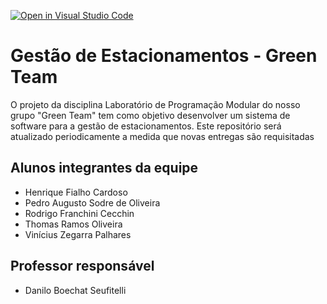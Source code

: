 [![Open in Visual Studio Code](https://classroom.github.com/assets/open-in-vscode-2e0aaae1b6195c2367325f4f02e2d04e9abb55f0b24a779b69b11b9e10269abc.svg)](https://classroom.github.com/online_ide?assignment_repo_id=16040798&assignment_repo_type=AssignmentRepo)
# Gestão de Estacionamentos - Green Team

O projeto da disciplina Laboratório de Programação Modular do nosso grupo "Green Team" tem como objetivo desenvolver um sistema de software para a gestão de estacionamentos. 
Este repositório será atualizado periodicamente a medida que novas entregas são requisitadas

## Alunos integrantes da equipe

* Henrique Fialho Cardoso
* Pedro Augusto Sodre de Oliveira
* Rodrigo Franchini Cecchin
* Thomas Ramos Oliveira
* Vinícius Zegarra Palhares

## Professor responsável 

* Danilo Boechat Seufitelli

